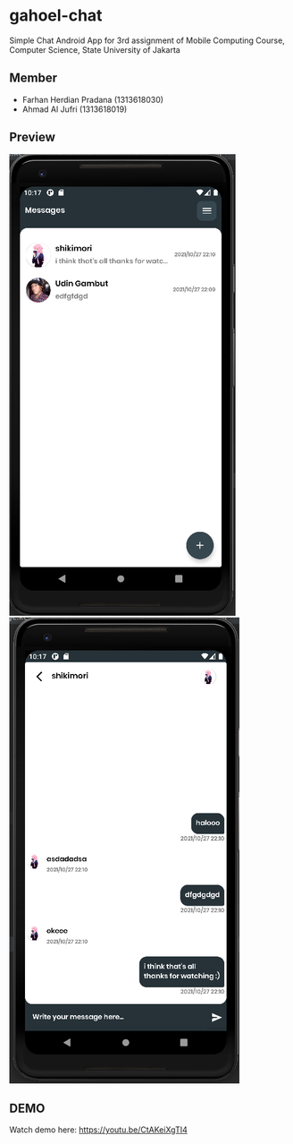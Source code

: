# gahoel-chat
Simple Chat Android App for 3rd assignment of Mobile Computing Course, Computer Science, State University of Jakarta

## Member
- Farhan Herdian Pradana (1313618030)
- Ahmad Al Jufri (1313618019)

## Preview

![](https://github.com/FarhanHP/gahoel-chat/blob/main/documents/Screenshot%20from%202021-11-27%2022-17-11.png)
![](https://github.com/FarhanHP/gahoel-chat/blob/main/documents/Screenshot%20from%202021-11-27%2022-17-22.png)

## DEMO

Watch demo here: https://youtu.be/CtAKeiXgTI4
